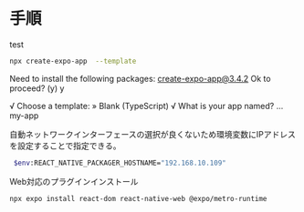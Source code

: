 # 手順

test

```bash
npx create-expo-app  --template
```

Need to install the following packages:
create-expo-app@3.4.2
Ok to proceed? (y) y

√ Choose a template: » Blank (TypeScript)
√ What is your app named? ... my-app

自動ネットワークインターフェースの選択が良くないため環境変数にIPアドレスを設定することで指定できる。

```bash
 $env:REACT_NATIVE_PACKAGER_HOSTNAME="192.168.10.109"
```

Web対応のプラグインインストール

```bash
npx expo install react-dom react-native-web @expo/metro-runtime
```
